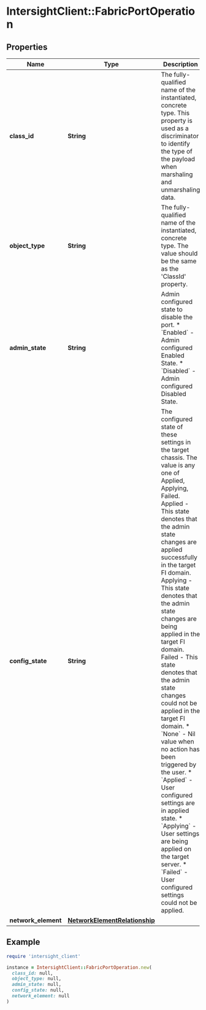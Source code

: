 # IntersightClient::FabricPortOperation

## Properties

| Name | Type | Description | Notes |
| ---- | ---- | ----------- | ----- |
| **class_id** | **String** | The fully-qualified name of the instantiated, concrete type. This property is used as a discriminator to identify the type of the payload when marshaling and unmarshaling data. | [default to &#39;fabric.PortOperation&#39;] |
| **object_type** | **String** | The fully-qualified name of the instantiated, concrete type. The value should be the same as the &#39;ClassId&#39; property. | [default to &#39;fabric.PortOperation&#39;] |
| **admin_state** | **String** | Admin configured state to disable the port. * &#x60;Enabled&#x60; - Admin configured Enabled State. * &#x60;Disabled&#x60; - Admin configured Disabled State. | [optional][default to &#39;Enabled&#39;] |
| **config_state** | **String** | The configured state of these settings in the target chassis. The value is any one of Applied, Applying, Failed. Applied - This state denotes that the admin state changes are applied successfully in the target FI domain. Applying - This state denotes that the admin state changes are being applied in the target FI domain. Failed - This state denotes that the admin state changes could not be applied in the target FI domain. * &#x60;None&#x60; - Nil value when no action has been triggered by the user. * &#x60;Applied&#x60; - User configured settings are in applied state. * &#x60;Applying&#x60; - User settings are being applied on the target server. * &#x60;Failed&#x60; - User configured settings could not be applied. | [optional][default to &#39;None&#39;] |
| **network_element** | [**NetworkElementRelationship**](NetworkElementRelationship.md) |  | [optional] |

## Example

```ruby
require 'intersight_client'

instance = IntersightClient::FabricPortOperation.new(
  class_id: null,
  object_type: null,
  admin_state: null,
  config_state: null,
  network_element: null
)
```

